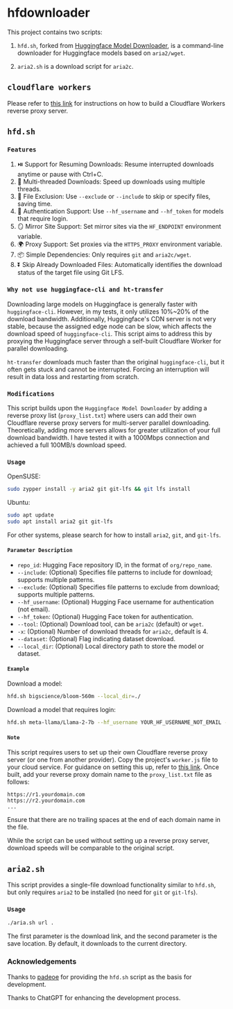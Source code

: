 # hfdownloader

This project contains two scripts:

1. `hfd.sh`, forked from [Huggingface Model Downloader](https://gist.github.com/padeoe/697678ab8e528b85a2a7bddafea1fa4f), is a command-line downloader for Huggingface models based on `aria2/wget`.

2. `aria2.sh` is a download script for `aria2c`.

## `cloudflare workers`

Please refer to [this link]() for instructions on how to build a Cloudflare Workers reverse proxy server.

## `hfd.sh`

### `Features`

1. ⏯️ Support for Resuming Downloads: Resume interrupted downloads anytime or pause with Ctrl+C.
2. 🚀 Multi-threaded Downloads: Speed up downloads using multiple threads.
3. 🚫 File Exclusion: Use `--exclude` or `--include` to skip or specify files, saving time.
4. 🔐 Authentication Support: Use `--hf_username` and `--hf_token` for models that require login.
5. 🪞 Mirror Site Support: Set mirror sites via the `HF_ENDPOINT` environment variable.
6. 🌍 Proxy Support: Set proxies via the `HTTPS_PROXY` environment variable.
7. 📦 Simple Dependencies: Only requires `git` and `aria2c/wget`.
8. ⏬ Skip Already Downloaded Files: Automatically identifies the download status of the target file using Git LFS.

### `Why not use huggingface-cli and ht-transfer`

Downloading large models on Huggingface is generally faster with `huggingface-cli`. However, in my tests, it only utilizes 10%~20% of the download bandwidth. Additionally, Huggingface's CDN server is not very stable, because the assigned edge node can be slow, which affects the download speed of `huggingface-cli`. This script aims to address this by proxying the Huggingface server through a self-built Cloudflare Worker for parallel downloading.

`ht-transfer` downloads much faster than the original `huggingface-cli`, but it often gets stuck and cannot be interrupted. Forcing an interruption will result in data loss and restarting from scratch.

### `Modifications`

This script builds upon the `Huggingface Model Downloader` by adding a reverse proxy list (`proxy_list.txt`) where users can add their own Cloudflare reverse proxy servers for multi-server parallel downloading. Theoretically, adding more servers allows for greater utilization of your full download bandwidth. I have tested it with a 1000Mbps connection and achieved a full 100MB/s download speed.

### `Usage`

OpenSUSE:
```bash
sudo zypper install -y aria2 git git-lfs && git lfs install
```

Ubuntu:
```bash
sudo apt update
sudo apt install aria2 git git-lfs
```

For other systems, please search for how to install `aria2`, `git`, and `git-lfs`.

#### `Parameter Description`

- `repo_id`: Hugging Face repository ID, in the format of `org/repo_name`.
- `--include`: (Optional) Specifies file patterns to include for download; supports multiple patterns.
- `--exclude`: (Optional) Specifies file patterns to exclude from download; supports multiple patterns.
- `--hf_username`: (Optional) Hugging Face username for authentication (not email).
- `--hf_token`: (Optional) Hugging Face token for authentication.
- `--tool`: (Optional) Download tool, can be `aria2c` (default) or `wget`.
- `-x`: (Optional) Number of download threads for `aria2c`, default is 4.
- `--dataset`: (Optional) Flag indicating dataset download.
- `--local_dir`: (Optional) Local directory path to store the model or dataset.

#### `Example`

Download a model:

```bash
hfd.sh bigscience/bloom-560m --local_dir=./
```

Download a model that requires login:

```bash
hfd.sh meta-llama/Llama-2-7b --hf_username YOUR_HF_USERNAME_NOT_EMAIL --hf_token YOUR_HF_TOKEN --local_dir=./
```

#### `Note`

This script requires users to set up their own Cloudflare reverse proxy server (or one from another provider). Copy the project's `worker.js` file to your cloud service. For guidance on setting this up, refer to [this link](). Once built, add your reverse proxy domain name to the `proxy_list.txt` file as follows:

```text
https://r1.yourdomain.com
https://r2.yourdomain.com
...
```

Ensure that there are no trailing spaces at the end of each domain name in the file.

While the script can be used without setting up a reverse proxy server, download speeds will be comparable to the original script.

## `aria2.sh`

This script provides a single-file download functionality similar to `hfd.sh`, but only requires `aria2` to be installed (no need for `git` or `git-lfs`).

### `Usage`

```bash
./aria.sh url .
```

The first parameter is the download link, and the second parameter is the save location. By default, it downloads to the current directory.

### Acknowledgements

Thanks to [padeoe](https://gist.github.com/padeoe/697678ab8e528b85a2a7bddafea1fa4f) for providing the `hfd.sh` script as the basis for development.

Thanks to ChatGPT for enhancing the development process.
